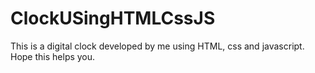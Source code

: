 # ClockUSingHTMLCssJS
This is a digital clock developed by me using HTML, css and javascript. Hope this helps you. 
